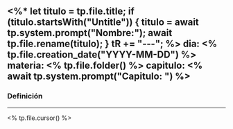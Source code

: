 <%* 
	let titulo = tp.file.title;
	if (titulo.startsWith("Untitle")) {
		titulo = await tp.system.prompt("Nombre:");
		await tp.file.rename(titulo);
	}
	tR += "---";
%>
dia: <% tp.file.creation_date("YYYY-MM-DD") %>
materia: <% tp.file.folder() %>
capitulo: <% await tp.system.prompt("Capitulo: ") %>
---
### Definición
---
<% tp.file.cursor() %>